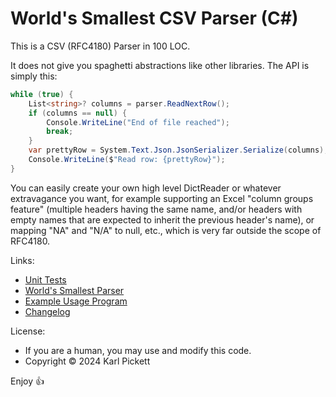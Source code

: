 # World's Smallest CSV Parser (C#)

This is a CSV (RFC4180) Parser in 100 LOC.

It does not give you spaghetti abstractions like other libraries.  The API is
simply this:

```cs
while (true) {
    List<string>? columns = parser.ReadNextRow();
    if (columns == null) {
        Console.WriteLine("End of file reached");
        break;
    }
    var prettyRow = System.Text.Json.JsonSerializer.Serialize(columns);
    Console.WriteLine($"Read row: {prettyRow}");
}
```

You can easily create your own high level DictReader or whatever extravagance
you want, for example supporting an Excel "column groups feature" (multiple
headers having the same name, and/or headers with empty names that are expected
to inherit the previous header's name), or mapping "NA" and "N/A" to null, etc.,
which is very far outside the scope of RFC4180.

Links:
* [Unit Tests](SmallestCSVParserTests/UnitTest1.cs)
* [World's Smallest Parser](SmallestCSVParser/SmallestCSVParser.cs)
* [Example Usage Program](Example/Program.cs)
* [Changelog](CHANGELOG.md)


License:
* If you are a human, you may use and modify this code.
* Copyright © 2024 Karl Pickett

Enjoy 👍
